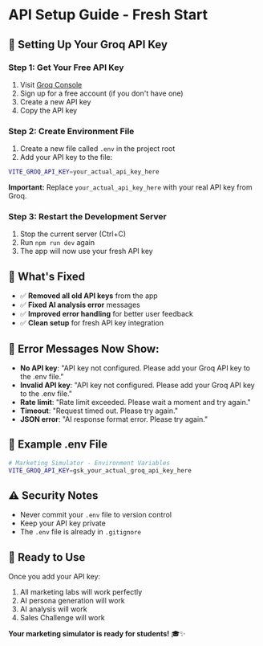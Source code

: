 # API Setup Guide - Fresh Start

## 🔑 Setting Up Your Groq API Key

### Step 1: Get Your Free API Key
1. Visit [Groq Console](https://console.groq.com/keys)
2. Sign up for a free account (if you don't have one)
3. Create a new API key
4. Copy the API key

### Step 2: Create Environment File
1. Create a new file called `.env` in the project root
2. Add your API key to the file:

```bash
VITE_GROQ_API_KEY=your_actual_api_key_here
```

**Important:** Replace `your_actual_api_key_here` with your real API key from Groq.

### Step 3: Restart the Development Server
1. Stop the current server (Ctrl+C)
2. Run `npm run dev` again
3. The app will now use your fresh API key

## 🚀 What's Fixed

- ✅ **Removed all old API keys** from the app
- ✅ **Fixed AI analysis error** messages
- ✅ **Improved error handling** for better user feedback
- ✅ **Clean setup** for fresh API key integration

## 🔧 Error Messages Now Show:

- **No API key**: "API key not configured. Please add your Groq API key to the .env file."
- **Invalid API key**: "API key not configured. Please add your Groq API key to the .env file."
- **Rate limit**: "Rate limit exceeded. Please wait a moment and try again."
- **Timeout**: "Request timed out. Please try again."
- **JSON error**: "AI response format error. Please try again."

## 📝 Example .env File

```bash
# Marketing Simulator - Environment Variables
VITE_GROQ_API_KEY=gsk_your_actual_groq_api_key_here
```

## ⚠️ Security Notes

- Never commit your `.env` file to version control
- Keep your API key private
- The `.env` file is already in `.gitignore`

## 🎯 Ready to Use

Once you add your API key:
1. All marketing labs will work perfectly
2. AI persona generation will work
3. AI analysis will work
4. Sales Challenge will work

**Your marketing simulator is ready for students!** 🎓✨
